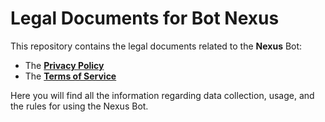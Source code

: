 # Legal Documents for Bot Nexus

This repository contains the legal documents related to the **Nexus** Bot:

- The [**Privacy Policy**](https://github.com/Vanibels/NexusBot-legacy/blob/main/PrivacyPolicy.md)
- The [**Terms of Service**](https://github.com/Vanibels/NexusBot-legacy/blob/main/TermsOfService.md)

Here you will find all the information regarding data collection, usage, and the rules for using the Nexus Bot.

